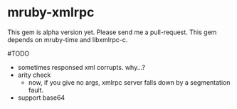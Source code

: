 # mruby-xmlrpc

This gem is alpha version yet. Please send me a pull-request.
This gem depends on mruby-time and libxmlrpc-c.

#TODO

- sometimes responsed xml corrupts. why...?
- arity check
    + now, if you give no args, xmlrpc server falls down by a segmentation fault.
- support base64

